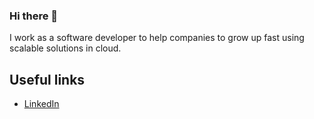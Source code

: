 ### Hi there 👋

I work as a software developer to help companies to grow up fast using scalable solutions in cloud.

## Useful links
- [LinkedIn](https://www.linkedin.com/in/darnley-costa)

<!--
**darnley/darnley** is a ✨ _special_ ✨ repository because its `README.md` (this file) appears on your GitHub profile.

Here are some ideas to get you started:

- 🔭 I’m currently working on ...
- 🌱 I’m currently learning ...
- 👯 I’m looking to collaborate on ...
- 🤔 I’m looking for help with ...
- 💬 Ask me about ...
- 📫 How to reach me: ...
- 😄 Pronouns: ...
- ⚡ Fun fact: ...
-->
